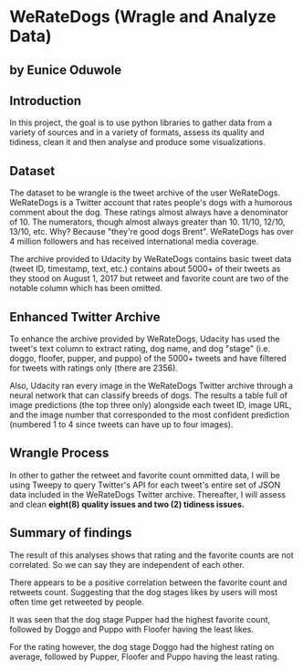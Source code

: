 # WeRateDogs (Wragle and Analyze Data)
## by Eunice Oduwole

## Introduction

In this project, the goal is to use python libraries to gather data from a variety of sources and in a variety of formats, assess its quality and tidiness, clean it and then analyse and produce some visualizations. 

## Dataset

The dataset to be wrangle is the tweet archive of the user WeRateDogs. WeRateDogs is a Twitter account that rates people's dogs with a humorous comment about the dog. These ratings almost always have a denominator of 10. The numerators, though almost always greater than 10. 11/10, 12/10, 13/10, etc. Why? Because "they're good dogs Brent". WeRateDogs has over 4 million followers and has received international media coverage.

The archive provided to Udacity by WeRateDogs contains basic tweet data (tweet ID, timestamp, text, etc.) contains about 5000+ of their tweets as they stood on August 1, 2017 but retweet and favorite count are two of the notable column which has been omitted.


## Enhanced Twitter Archive

To enhance the archive provided by WeRateDogs, Udacity has used the tweet's text column to extract rating, dog name, and dog "stage" (i.e. doggo, floofer, pupper, and puppo) of the 5000+ tweets and have filtered for tweets with ratings only (there are 2356). 

Also, Udacity ran every image in the WeRateDogs Twitter archive through a neural network that can classify breeds of dogs. The results a table full of image predictions (the top three only) alongside each tweet ID, image URL, and the image number that corresponded to the most confident prediction (numbered 1 to 4 since tweets can have up to four images). 

## Wrangle Process

In other to gather the retweet and favorite count ommitted data, I will be using Tweepy to query Twitter's API for each tweet's entire set of JSON data included in the WeRateDogs Twitter archive. Thereafter, I will assess and clean **eight(8) quality issues and two (2) tidiness issues.**
 
## Summary of findings

The result of this analyses shows that rating and the favorite counts are not correlated. So we can say they are independent of each other. 

There appears to be a positive correlation between the favorite count and retweets count. Suggesting that the dog stages likes by users will most often time get retweeted by people.  
 
It was seen that the dog stage Pupper had the highest favorite count, followed by Doggo and Puppo with Floofer having the least likes. 

For the rating however, the dog stage Doggo had the highest rating on average, followed by Pupper, Floofer and Puppo having the least rating. 

